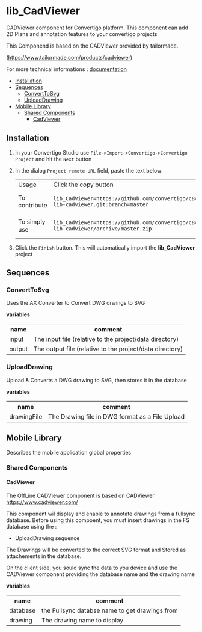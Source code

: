


# lib_CadViewer

CADViewer component for Convertigo platform. This component can add 2D Plans and annotation features to your convertigo projects

This Componend is based on the CADViewer provided by tailormade.

(https://www.tailormade.com/products/cadviewer)




For more technical informations : [documentation](./project.md)

- [Installation](#installation)
- [Sequences](#sequences)
    - [ConvertToSvg](#converttosvg)
    - [UploadDrawing](#uploaddrawing)
- [Mobile Library](#mobile-library)
    - [Shared Components](#shared-components)
        - [CadViewer](#cadviewer)


## Installation

1. In your Convertigo Studio use `File->Import->Convertigo->Convertigo Project` and hit the `Next` button
2. In the dialog `Project remote URL` field, paste the text below:
   <table>
     <tr><td>Usage</td><td>Click the copy button</td></tr>
     <tr><td>To contribute</td><td>

     ```
     lib_CadViewer=https://github.com/convertigo/c8oprj-lib-cadviewer.git:branch=master
     ```
     </td></tr>
     <tr><td>To simply use</td><td>

     ```
     lib_CadViewer=https://github.com/convertigo/c8oprj-lib-cadviewer/archive/master.zip
     ```
     </td></tr>
    </table>
3. Click the `Finish` button. This will automatically import the __lib_CadViewer__ project


## Sequences

### ConvertToSvg

Uses the AX Converter to Convert DWG drwings to SVG

**variables**

<table>
<tr>
<th>name</th><th>comment</th>
</tr>
<tr>
<td>input</td><td>The input file (relative to the project/data directory)</td>
</tr>
<tr>
<td>output</td><td>The output file (relative to the project/data directory)</td>
</tr>
</table>

### UploadDrawing

Upload & Converts a DWG drawing to SVG, then stores it in the database

**variables**

<table>
<tr>
<th>name</th><th>comment</th>
</tr>
<tr>
<td>drawingFile</td><td>The Drawing file in DWG format as a File Upload</td>
</tr>
</table>

## Mobile Library

Describes the mobile application global properties

### Shared Components

#### CadViewer

The OffLine CADViewer component is based on CADViewer  https://www.cadviewer.com/ 

This component wil display and enable to annotate drawings from a fullsync database. Before using this compoent, you must insert drawings in the FS database using the :

- UploadDrawing sequence

The Drawings will be converted to the correct SVG format and Stored as attachements in the database.

On the client side, you  sould sync the data to you device and use the CADViewer component providing the database name and the drawing name






**variables**

<table>
<tr>
<th>name</th><th>comment</th>
</tr>
<tr>
<td>database</td><td>the Fullsync databse name to get drawings from</td>
</tr>
<tr>
<td>drawing</td><td>The drawing name to display</td>
</tr>
</table>



